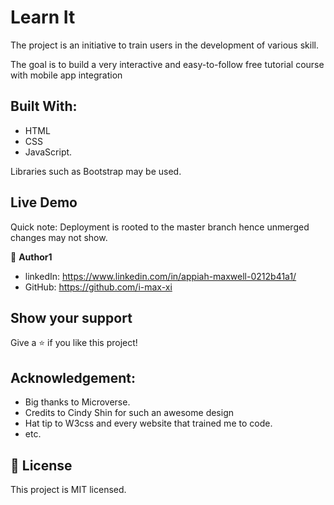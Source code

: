 # Learn It

The project is an initiative to train users in the development of various skill.
<!-- Screenshot of Hero section here -->

The goal is to build a very interactive and easy-to-follow free tutorial course with mobile app integration

## Built With:
 - HTML
 - CSS
 - JavaScript.

Libraries such as Bootstrap may be used.

## Live Demo
<!-- Link to deployed page will be showed here -->

Quick note: Deployment is rooted to the master branch hence unmerged changes may not show.

👤 **Author1** 
  - linkedIn: https://www.linkedin.com/in/appiah-maxwell-0212b41a1/
  - GitHub: https://github.com/i-max-xi

## Show your support
Give a ⭐️ if you like this project!

## Acknowledgement:
   - Big thanks to Microverse.
   - Credits to Cindy Shin for such an awesome design
   - Hat tip to W3css and every website that trained me to code.
   - etc.

## 📝 License
   This project is MIT licensed.
